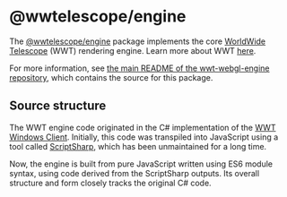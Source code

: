 # @wwtelescope/engine

The [@wwtelescope/engine] package implements the core
[WorldWide Telescope][wwt-home] (WWT) rendering engine. Learn more about WWT
[here][wwt-home].

[@wwtelescope/engine]: https://www.npmjs.com/package/@wwtelescope/engine
[wwt-home]: https://worldwidetelescope.org/home/

For more information, see [the main README of the wwt-webgl-engine
repository][main-readme], which contains the source for this package.

[main-readme]: https://github.com/WorldWideTelescope/wwt-webgl-engine/#readme


## Source structure

The WWT engine code originated in the C# implementation of the [WWT Windows
Client][winclient]. Initially, this code was transpiled into JavaScript using a
tool called [ScriptSharp], which has been unmaintained for a long time.

[winclient]: https://github.com/WorldWideTelescope/wwt-windows-client/
[ScriptSharp]: https://github.com/nikhilk/scriptsharp

Now, the engine is built from pure JavaScript written using ES6 module syntax,
using code derived from the ScriptSharp outputs. Its overall structure and form
closely tracks the original C# code.
